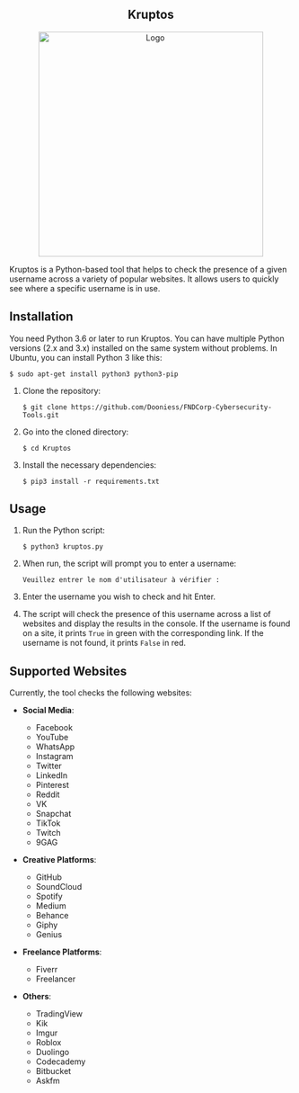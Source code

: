 <div align="center"><h2><b>Kruptos</b></h2></div>

<p align="center"><img src="..\logo.png" alt="Logo" width="400" height="400"></p>

Kruptos is a Python-based tool that helps to check the presence of a given username across a variety of popular websites. It allows users to quickly see where a specific username is in use.

## Installation

You need Python 3.6 or later to run Kruptos. You can have multiple Python versions (2.x and 3.x) installed on the same system without problems. In Ubuntu, you can install Python 3 like this:

    $ sudo apt-get install python3 python3-pip

1. Clone the repository:

    ```
    $ git clone https://github.com/Dooniess/FNDCorp-Cybersecurity-Tools.git
    ```
   
2. Go into the cloned directory:

    ```
    $ cd Kruptos
    ```

3. Install the necessary dependencies:

    ```
    $ pip3 install -r requirements.txt
    ```

## Usage

1. Run the Python script:

    ```
    $ python3 kruptos.py
    ```

2. When run, the script will prompt you to enter a username:

    ```
    Veuillez entrer le nom d'utilisateur à vérifier : 
    ```

3. Enter the username you wish to check and hit Enter.

4. The script will check the presence of this username across a list of websites and display the results in the console. If the username is found on a site, it prints `True` in green with the corresponding link. If the username is not found, it prints `False` in red.

## Supported Websites

Currently, the tool checks the following websites:

- **Social Media**: 
  - Facebook
  - YouTube
  - WhatsApp
  - Instagram
  - Twitter
  - LinkedIn
  - Pinterest
  - Reddit
  - VK
  - Snapchat
  - TikTok
  - Twitch
  - 9GAG

- **Creative Platforms**:
  - GitHub
  - SoundCloud
  - Spotify
  - Medium
  - Behance
  - Giphy
  - Genius

- **Freelance Platforms**:
  - Fiverr
  - Freelancer

- **Others**:
  - TradingView
  - Kik
  - Imgur
  - Roblox
  - Duolingo
  - Codecademy
  - Bitbucket
  - Askfm